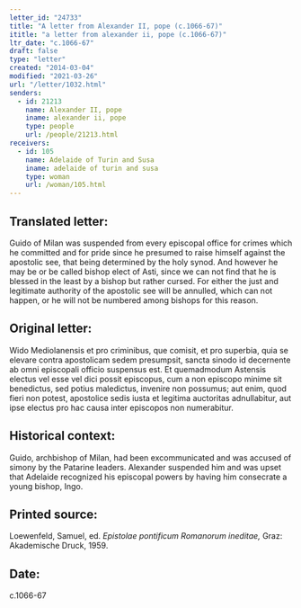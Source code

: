 ```yaml
---
letter_id: "24733"
title: "A letter from Alexander II, pope (c.1066-67)"
ititle: "a letter from alexander ii, pope (c.1066-67)"
ltr_date: "c.1066-67"
draft: false
type: "letter"
created: "2014-03-04"
modified: "2021-03-26"
url: "/letter/1032.html"
senders:
  - id: 21213
    name: Alexander II, pope
    iname: alexander ii, pope
    type: people
    url: /people/21213.html
receivers:
  - id: 105
    name: Adelaide of Turin and Susa
    iname: adelaide of turin and susa
    type: woman
    url: /woman/105.html
---
```

<h2> Translated letter:</h2>Guido of Milan was suspended from every episcopal office for crimes which he committed and for pride since he presumed to raise himself against the apostolic see, that being determined by the holy synod.  And however he may be or be called bishop elect of Asti, since we can not find that he is blessed in the least by a bishop but rather cursed.  For either the just and legitimate authority of the apostolic see will be annulled, which can not happen, or he will not be numbered among bishops for this reason.
<h2 class="mt-4"> Original letter:</h2>Wido Mediolanensis et pro criminibus, que comisit, et pro superbia, quia se elevare contra apostolicam sedem presumpsit, sancta sinodo id decernente ab omni episcopali officio suspensus est.  Et quemadmodum Astensis electus vel esse vel dici possit episcopus, cum a non episcopo minime sit benedictus, sed potius maledictus, invenire non possumus; aut enim, quod fieri non potest, apostolice sedis iusta et legitima auctoritas adnullabitur, aut ipse electus pro hac causa inter episcopos non numerabitur.
<h2 class="mt-4"> Historical context:</h2>Guido, archbishop of Milan, had been excommunicated and was accused of simony by the Patarine leaders.  Alexander suspended him and was upset that Adelaide recognized his episcopal powers by having him consecrate a young bishop, Ingo.
<h2 class="mt-4"> Printed source:</h2><p>Loewenfeld, Samuel, ed. <em>Epistolae pontificum Romanorum ineditae,</em> Graz: Akademische Druck, 1959.</p><h2 class="mt-4"> Date:</h2>c.1066-67